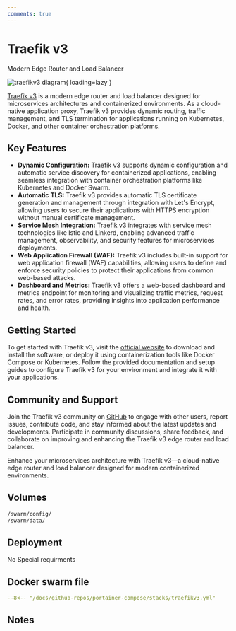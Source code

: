 ```yaml
---
comments: true
---
```


# Traefik v3

Modern Edge Router and Load Balancer

![traefikv3 diagram](../assets/diagrams/traefikv3.png){ loading=lazy }

[Traefik v3](https://traefik.io/) is a modern edge router and load balancer designed for microservices architectures and containerized environments. As a cloud-native application proxy, Traefik v3 provides dynamic routing, traffic management, and TLS termination for applications running on Kubernetes, Docker, and other container orchestration platforms.

## Key Features

- **Dynamic Configuration:** Traefik v3 supports dynamic configuration and automatic service discovery for containerized applications, enabling seamless integration with container orchestration platforms like Kubernetes and Docker Swarm.
- **Automatic TLS:** Traefik v3 provides automatic TLS certificate generation and management through integration with Let's Encrypt, allowing users to secure their applications with HTTPS encryption without manual certificate management.
- **Service Mesh Integration:** Traefik v3 integrates with service mesh technologies like Istio and Linkerd, enabling advanced traffic management, observability, and security features for microservices deployments.
- **Web Application Firewall (WAF):** Traefik v3 includes built-in support for web application firewall (WAF) capabilities, allowing users to define and enforce security policies to protect their applications from common web-based attacks.
- **Dashboard and Metrics:** Traefik v3 offers a web-based dashboard and metrics endpoint for monitoring and visualizing traffic metrics, request rates, and error rates, providing insights into application performance and health.

## Getting Started

To get started with Traefik v3, visit the [official website](https://traefik.io/) to download and install the software, or deploy it using containerization tools like Docker Compose or Kubernetes. Follow the provided documentation and setup guides to configure Traefik v3 for your environment and integrate it with your applications.

## Community and Support

Join the Traefik v3 community on [GitHub](https://github.com/traefik/traefik) to engage with other users, report issues, contribute code, and stay informed about the latest updates and developments. Participate in community discussions, share feedback, and collaborate on improving and enhancing the Traefik v3 edge router and load balancer.

Enhance your microservices architecture with Traefik v3—a cloud-native edge router and load balancer designed for modern containerized environments.


## Volumes

```bash
/swarm/config/
/swarm/data/
```

## Deployment
No Special requirments

## Docker swarm file
``` yaml linenums="1" 
--8<-- "/docs/github-repos/portainer-compose/stacks/traefikv3.yml"
```

## Notes

